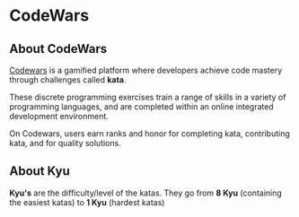# CodeWars
## About CodeWars
[Codewars](https://www.codewars.com/) is a gamified platform where developers achieve code mastery through challenges called **kata**.

These discrete programming exercises train a range of skills in a variety of programming languages, and are completed within an online integrated development environment.

On Codewars, users earn ranks and honor for completing kata, contributing kata, and for quality solutions.

## About Kyu
**Kyu's** are the difficulty/level of the katas. They go from **8 Kyu** (containing the easiest katas) to **1 Kyu** (hardest katas)
